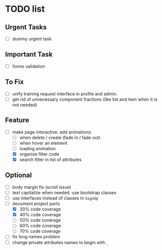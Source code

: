 # TODO list

## Urgent Tasks
- [ ] dummy urgent task

## Important Task
- [ ] forms validation

## To Fix
- [ ] unify training request interface in profile and admin.
- [ ] get rid of unnecessary component fractions (like list and item when it is not needed)

## Feature
- [ ] make page interactive. add animations:
  - [ ] when delete / create (fade in / fade out)
  - [ ] when hover an element
  - [ ] loading animation
  - [x] organize filter code
  - [x] search filter in list of attributes

## Optional
- [ ] body margin fix (scroll issue)
- [ ] text capitalize when needed. use bootstrap classes
- [ ] use interfaces instead of classes in `SignUp`
- [ ] document project parts
  - [x] 30% code coverage
  - [x] 40% code coverage
  - [ ] 50% code coverage
  - [ ] 60% code coverage
  - [ ] 70% code coverage
- [ ] fix long names problem
- [ ] change private attributes names to begin with `_`